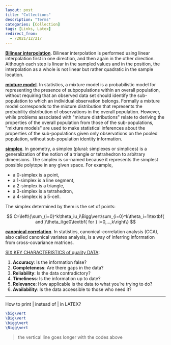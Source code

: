 ```yaml
---
layout: post
title: "Collections"
description: "Terms"
categories: [Collection]
tags: [Links, Latex]
redirect_from:
  - /2021/12/21/
---
```


<head>
    <script src="https://cdn.mathjax.org/mathjax/latest/MathJax.js?config=TeX-AMS-MML_HTMLorMML" type="text/javascript"></script>
    <script type="text/x-mathjax-config">
        MathJax.Hub.Config({
            tex2jax: {
            skipTags: ['script', 'noscript', 'style', 'textarea', 'pre'],
            inlineMath: [['$','$']]
            }
        });
    </script>
</head>

**[Bilinear interpolation](https://en.wikipedia.org/wiki/Bilinear_interpolation)**. Bilinear interpolation is performed using linear interpolation first in one direction, and then again in the other direction. Although each step is linear in the sampled values and in the position, the interpolation as a whole is not linear but rather quadratic in the sample location.

**[mixture model](https://en.wikipedia.org/wiki/Mixture_model)**. In statistics, a mixture model is a probabilistic model for representing the presence of subpopulations within an overall population, without requiring that an observed data set should identify the sub-population to which an individual observation belongs. Formally a mixture model corresponds to the mixture distribution that represents the probability distribution of observations in the overall population. However, while problems associated with "mixture distributions" relate to deriving the properties of the overall population from those of the sub-populations, "mixture models" are used to make statistical inferences about the properties of the sub-populations given only observations on the pooled population, without sub-population identity information.

**[simplex](https://en.wikipedia.org/wiki/Simplex)**. In geometry, a simplex (plural: simplexes or simplices) is a generalization of the notion of a triangle or tetrahedron to arbitrary dimensions. The simplex is so-named because it represents the simplest possible polytope in any given space. For example,

- a 0-simplex is a point,
- a 1-simplex is a line segment,
- a 2-simplex is a triangle,
- a 3-simplex is a tetrahedron,
- a 4-simplex is a 5-cell.

The simplex determined by them is the set of points:

$$
C=\left\{\sum_{i=0}^k\theta_iu_i\Bigg\vert\sum_{i=0}^k\theta_i=1\textbf{ and }\theta_i\ge0\textbf{ for } i=0,...,k\right\}
$$

**[canonical correlation](https://en.wikipedia.org/wiki/Canonical_correlation)**. In statistics, canonical-correlation analysis (CCA), also called canonical variates analysis, is a way of inferring information from cross-covariance matrices.

[SIX KEY CHARACTERISTICS of quality DATA](https://www.bdex.com/why-is-data-completeness-important/):

1. **Accuracy**: Is the information false?
2. **Completeness**: Are there gaps in the data?
3. **Reliability**: Is the data contradictory?
4. **Timeliness**: Is the information up to date?
5. **Relevance**: How applicable is the data to what you’re trying to do?
6. **Availability**: Is the data accessible to those who need it?

---

How to print $\Big\vert$ instead of $\vert$ in LATEX?

```latex
\big\vert
\Big\vert
\bigg\vert
\Bigg\vert
```

> the vertical line goes longer with the codes above
